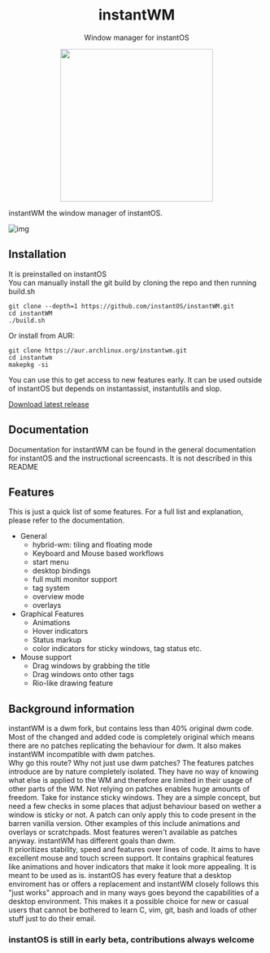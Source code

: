 <div align="center">
    <h1>instantWM</h1>
    <p>Window manager for instantOS</p>
    <img width="300" height="300" src="https://raw.githubusercontent.com/instantOS/instantLOGO/master/png/wm.png">
</div>

instantWM the window manager of instantOS. 

![img](https://github.com/instantOS/instantLOGO/blob/master/screeenshots/screenshot1.png)

## Installation
It is preinstalled on instantOS  
You can manually install the git build by cloning the repo and then running build.sh

```
git clone --depth=1 https://github.com/instantOS/instantWM.git
cd instantWM
./build.sh
```

Or install from AUR:

```
git clone https://aur.archlinux.org/instantwm.git
cd instantwm
makepkg -si
```

You can use this to get access to new features early. 
It can be used outside of instantOS but depends on instantassist, instantutils and slop. 

[Download latest release](https://github.com/instantOS/instantWM/releases/download/beta2/instantwm.pkg.tar.xz)

## Documentation

Documentation for instantWM can be found in the general documentation for instantOS and the instructional screencasts. 
It is not described in this README

## Features

This is just a quick list of some features. For a full list and explanation, please refer to the documentation. 

- General
  * hybrid-wm: tiling and floating mode
  * Keyboard and Mouse based workflows
  * start menu
  * desktop bindings
  * full multi monitor support
  * tag system
  * overview mode
  * overlays
- Graphical Features
  * Animations
  * Hover indicators
  * Status markup
  * color indicators for sticky windows, tag status etc. 
- Mouse support
  * Drag windows by grabbing the title
  * Drag windows onto other tags
  * Rio-like drawing feature

## Background information

instantWM is a dwm fork, but contains less than 40% original dwm code. 
Most of the changed and added code is completely original which means there are no patches replicating the behaviour
for dwm. It also makes instantWM incompatible with dwm patches.  
Why go this route? Why not just use dwm patches?
The features patches introduce are by nature completely isolated. They have no way of knowing what else is applied to the WM and therefore
are limited in their usage of other parts of the WM. 
Not relying on patches enables huge amounts of freedom. 
Take for instance sticky windows. They are a simple concept, but need a few checks in some places that adjust behaviour based on wether a window
is sticky or not. A patch can only apply this to code present in the barren vanilla version. 
Other examples of this include animations and overlays or scratchpads. 
Most features weren't available as patches anyway.
instantWM has different goals than dwm.  
It prioritizes stability, speed and features over lines of code. 
It aims to have excellent mouse and touch screen support. 
It contains graphical features like animations and hover indicators that make it look more appealing. 
It is meant to be used as is. instantOS has every feature that a desktop enviroment
has or offers a replacement and instantWM closely follows this "just works" approach
and in many ways goes beyond the capabilities of a desktop environment. 
This makes it a possible choice for new or casual users that cannot be bothered to learn C, vim, git, bash and loads of other
stuff just to do their email. 

### instantOS is still in early beta, contributions always welcome

